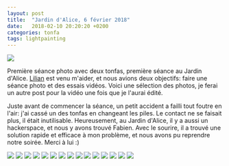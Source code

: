```yaml
---
layout: post
title:  "Jardin d'Alice, 6 février 2018"
date:   2018-02-10 20:20:20 +0200
categories: tonfa
tags: lightpainting
---
```


<img src="{{ site.url }}/assets/images/tonfa_jardin_alice/DSC00575.jpeg"/>

Première séance photo avec deux tonfas, première séance au Jardin d'Alice. <a href="https://vimeo.com/lilianhardouineau" target="_blank">Lilian</a> est venu m'aider, et nous avions deux objectifs: faire une séance photo et des essais vidéos. Voici une sélection des photos, je ferai un autre post pour la vidéo une fois que je l'aurai édité.

Juste avant de commencer la séance, un petit accident a failli tout foutre en l'air: j'ai cassé un des tonfas en changeant les piles. Le contact ne se faisait plus, il était inutilisable. Heureusement, au Jardin d'Alice, il y a aussi un hackerspace, et nous y avons trouvé Fabien. Avec le sourire, il a trouvé une solution rapide et efficace à mon problème, et nous avons pu reprendre notre soirée. Merci à lui :)

<!--more-->

<img src="{{ site.url }}/assets/images/tonfa_jardin_alice/DSC00486.jpeg"/>

<img src="{{ site.url }}/assets/images/tonfa_jardin_alice/DSC00496.jpeg"/>

<img src="{{ site.url }}/assets/images/tonfa_jardin_alice/DSC00506.jpeg"/>

<img src="{{ site.url }}/assets/images/tonfa_jardin_alice/DSC00515.jpeg"/>

<img src="{{ site.url }}/assets/images/tonfa_jardin_alice/DSC00529.jpeg"/>

<img src="{{ site.url }}/assets/images/tonfa_jardin_alice/DSC00538.jpeg"/>

<img src="{{ site.url }}/assets/images/tonfa_jardin_alice/DSC00551.jpeg"/>

<img src="{{ site.url }}/assets/images/tonfa_jardin_alice/DSC00558.jpeg"/>

<img src="{{ site.url }}/assets/images/tonfa_jardin_alice/DSC00559.jpeg"/>

<img src="{{ site.url }}/assets/images/tonfa_jardin_alice/DSC00564.jpeg"/>

<img src="{{ site.url }}/assets/images/tonfa_jardin_alice/DSC00567.jpeg"/>

<img src="{{ site.url }}/assets/images/tonfa_jardin_alice/DSC00572.jpeg"/>

<img src="{{ site.url }}/assets/images/tonfa_jardin_alice/DSC00579.jpeg"/>

<img src="{{ site.url }}/assets/images/tonfa_jardin_alice/DSC00595.jpeg"/>

<img src="{{ site.url }}/assets/images/tonfa_jardin_alice/DSC00604.jpeg"/>
